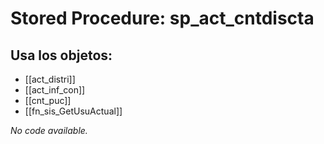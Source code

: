 # Stored Procedure: sp_act_cntdiscta

## Usa los objetos:
- [[act_distri]]
- [[act_inf_con]]
- [[cnt_puc]]
- [[fn_sis_GetUsuActual]]

*No code available.*
